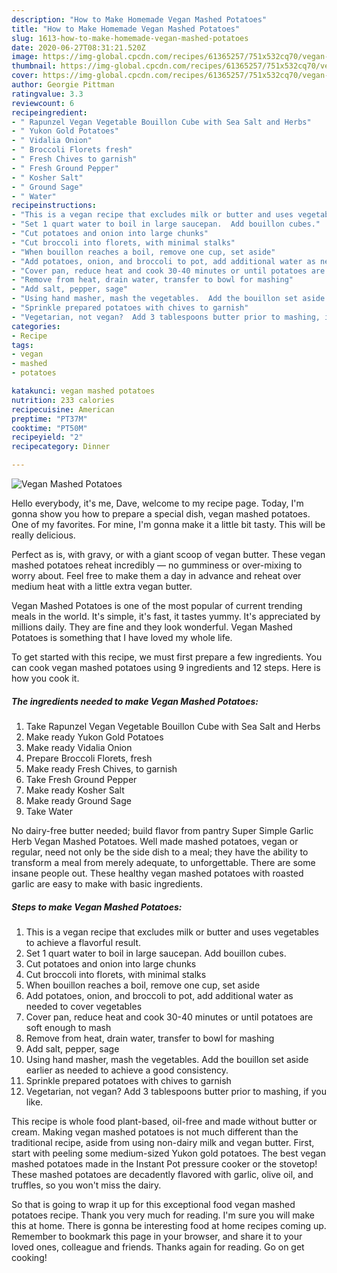```yaml
---
description: "How to Make Homemade Vegan Mashed Potatoes"
title: "How to Make Homemade Vegan Mashed Potatoes"
slug: 1613-how-to-make-homemade-vegan-mashed-potatoes
date: 2020-06-27T08:31:21.520Z
image: https://img-global.cpcdn.com/recipes/61365257/751x532cq70/vegan-mashed-potatoes-recipe-main-photo.jpg
thumbnail: https://img-global.cpcdn.com/recipes/61365257/751x532cq70/vegan-mashed-potatoes-recipe-main-photo.jpg
cover: https://img-global.cpcdn.com/recipes/61365257/751x532cq70/vegan-mashed-potatoes-recipe-main-photo.jpg
author: Georgie Pittman
ratingvalue: 3.3
reviewcount: 6
recipeingredient:
- " Rapunzel Vegan Vegetable Bouillon Cube with Sea Salt and Herbs"
- " Yukon Gold Potatoes"
- " Vidalia Onion"
- " Broccoli Florets fresh"
- " Fresh Chives to garnish"
- " Fresh Ground Pepper"
- " Kosher Salt"
- " Ground Sage"
- " Water"
recipeinstructions:
- "This is a vegan recipe that excludes milk or butter and uses vegetables to achieve a flavorful result."
- "Set 1 quart water to boil in large saucepan.  Add bouillon cubes."
- "Cut potatoes and onion into large chunks"
- "Cut broccoli into florets, with minimal stalks"
- "When bouillon reaches a boil, remove one cup, set aside"
- "Add potatoes, onion, and broccoli to pot, add additional water as needed to cover vegetables"
- "Cover pan, reduce heat and cook 30-40 minutes or until potatoes are soft enough to mash"
- "Remove from heat, drain water, transfer to bowl for mashing"
- "Add salt, pepper, sage"
- "Using hand masher, mash the vegetables.  Add the bouillon set aside earlier as needed to achieve a good consistency."
- "Sprinkle prepared potatoes with chives to garnish"
- "Vegetarian, not vegan?  Add 3 tablespoons butter prior to mashing, if you like."
categories:
- Recipe
tags:
- vegan
- mashed
- potatoes

katakunci: vegan mashed potatoes 
nutrition: 233 calories
recipecuisine: American
preptime: "PT37M"
cooktime: "PT50M"
recipeyield: "2"
recipecategory: Dinner

---
```



![Vegan Mashed Potatoes](https://img-global.cpcdn.com/recipes/61365257/751x532cq70/vegan-mashed-potatoes-recipe-main-photo.jpg)

Hello everybody, it's me, Dave, welcome to my recipe page. Today, I'm gonna show you how to prepare a special dish, vegan mashed potatoes. One of my favorites. For mine, I'm gonna make it a little bit tasty. This will be really delicious.

Perfect as is, with gravy, or with a giant scoop of vegan butter. These vegan mashed potatoes reheat incredibly — no gumminess or over-mixing to worry about. Feel free to make them a day in advance and reheat over medium heat with a little extra vegan butter.

Vegan Mashed Potatoes is one of the most popular of current trending meals in the world. It's simple, it's fast, it tastes yummy. It's appreciated by millions daily. They are fine and they look wonderful. Vegan Mashed Potatoes is something that I have loved my whole life.


To get started with this recipe, we must first prepare a few ingredients. You can cook vegan mashed potatoes using 9 ingredients and 12 steps. Here is how you cook it.

<!--inarticleads1-->

##### The ingredients needed to make Vegan Mashed Potatoes:

1. Take  Rapunzel Vegan Vegetable Bouillon Cube with Sea Salt and Herbs
1. Make ready  Yukon Gold Potatoes
1. Make ready  Vidalia Onion
1. Prepare  Broccoli Florets, fresh
1. Make ready  Fresh Chives, to garnish
1. Take  Fresh Ground Pepper
1. Make ready  Kosher Salt
1. Make ready  Ground Sage
1. Take  Water


No dairy-free butter needed; build flavor from pantry Super Simple Garlic Herb Vegan Mashed Potatoes. Well made mashed potatoes, vegan or regular, need not only be the side dish to a meal; they have the ability to transform a meal from merely adequate, to unforgettable. There are some insane people out. These healthy vegan mashed potatoes with roasted garlic are easy to make with basic ingredients. 

<!--inarticleads2-->

##### Steps to make Vegan Mashed Potatoes:

1. This is a vegan recipe that excludes milk or butter and uses vegetables to achieve a flavorful result.
1. Set 1 quart water to boil in large saucepan.  Add bouillon cubes.
1. Cut potatoes and onion into large chunks
1. Cut broccoli into florets, with minimal stalks
1. When bouillon reaches a boil, remove one cup, set aside
1. Add potatoes, onion, and broccoli to pot, add additional water as needed to cover vegetables
1. Cover pan, reduce heat and cook 30-40 minutes or until potatoes are soft enough to mash
1. Remove from heat, drain water, transfer to bowl for mashing
1. Add salt, pepper, sage
1. Using hand masher, mash the vegetables.  Add the bouillon set aside earlier as needed to achieve a good consistency.
1. Sprinkle prepared potatoes with chives to garnish
1. Vegetarian, not vegan?  Add 3 tablespoons butter prior to mashing, if you like.


This recipe is whole food plant-based, oil-free and made without butter or cream. Making vegan mashed potatoes is not much different than the traditional recipe, aside from using non-dairy milk and vegan butter. First, start with peeling some medium-sized Yukon gold potatoes. The best vegan mashed potatoes made in the Instant Pot pressure cooker or the stovetop! These mashed potatoes are decadently flavored with garlic, olive oil, and truffles, so you won&#39;t miss the dairy. 

So that is going to wrap it up for this exceptional food vegan mashed potatoes recipe. Thank you very much for reading. I'm sure you will make this at home. There is gonna be interesting food at home recipes coming up. Remember to bookmark this page in your browser, and share it to your loved ones, colleague and friends. Thanks again for reading. Go on get cooking!
